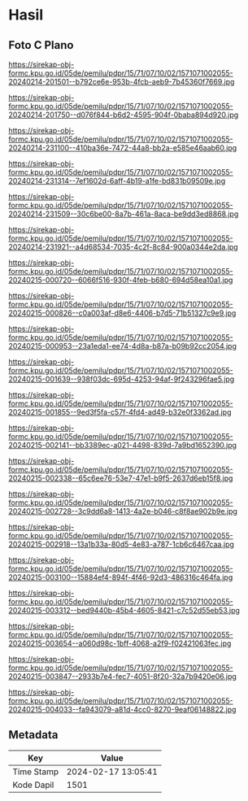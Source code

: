 # Hasil

## Foto C Plano

https://sirekap-obj-formc.kpu.go.id/05de/pemilu/pdpr/15/71/07/10/02/1571071002055-20240214-201501--b792ce6e-953b-4fcb-aeb9-7b45360f7669.jpg

https://sirekap-obj-formc.kpu.go.id/05de/pemilu/pdpr/15/71/07/10/02/1571071002055-20240214-201750--d076f844-b6d2-4595-904f-0baba894d920.jpg

https://sirekap-obj-formc.kpu.go.id/05de/pemilu/pdpr/15/71/07/10/02/1571071002055-20240214-231100--410ba36e-7472-44a8-bb2a-e585e46aab60.jpg

https://sirekap-obj-formc.kpu.go.id/05de/pemilu/pdpr/15/71/07/10/02/1571071002055-20240214-231314--7ef1602d-6aff-4b19-a1fe-bd831b09509e.jpg

https://sirekap-obj-formc.kpu.go.id/05de/pemilu/pdpr/15/71/07/10/02/1571071002055-20240214-231509--30c6be00-8a7b-461a-8aca-be9dd3ed8868.jpg

https://sirekap-obj-formc.kpu.go.id/05de/pemilu/pdpr/15/71/07/10/02/1571071002055-20240214-231921--a4d68534-7035-4c2f-8c84-900a0344e2da.jpg

https://sirekap-obj-formc.kpu.go.id/05de/pemilu/pdpr/15/71/07/10/02/1571071002055-20240215-000720--6066f516-930f-4feb-b680-694d58ea10a1.jpg

https://sirekap-obj-formc.kpu.go.id/05de/pemilu/pdpr/15/71/07/10/02/1571071002055-20240215-000826--c0a003af-d8e6-4406-b7d5-71b51327c9e9.jpg

https://sirekap-obj-formc.kpu.go.id/05de/pemilu/pdpr/15/71/07/10/02/1571071002055-20240215-000953--23a1eda1-ee74-4d8a-b87a-b09b92cc2054.jpg

https://sirekap-obj-formc.kpu.go.id/05de/pemilu/pdpr/15/71/07/10/02/1571071002055-20240215-001639--938f03dc-695d-4253-94af-9f243296fae5.jpg

https://sirekap-obj-formc.kpu.go.id/05de/pemilu/pdpr/15/71/07/10/02/1571071002055-20240215-001855--9ed3f5fa-c57f-4fd4-ad49-b32e0f3362ad.jpg

https://sirekap-obj-formc.kpu.go.id/05de/pemilu/pdpr/15/71/07/10/02/1571071002055-20240215-002141--bb3389ec-a021-4498-839d-7a9bd1652390.jpg

https://sirekap-obj-formc.kpu.go.id/05de/pemilu/pdpr/15/71/07/10/02/1571071002055-20240215-002338--65c6ee76-53e7-47e1-b9f5-2637d6eb15f8.jpg

https://sirekap-obj-formc.kpu.go.id/05de/pemilu/pdpr/15/71/07/10/02/1571071002055-20240215-002728--3c9dd6a8-1413-4a2e-b046-c8f8ae902b9e.jpg

https://sirekap-obj-formc.kpu.go.id/05de/pemilu/pdpr/15/71/07/10/02/1571071002055-20240215-002918--13a1b33a-80d5-4e83-a787-1cb6c6467caa.jpg

https://sirekap-obj-formc.kpu.go.id/05de/pemilu/pdpr/15/71/07/10/02/1571071002055-20240215-003100--15884ef4-894f-4f46-92d3-486316c464fa.jpg

https://sirekap-obj-formc.kpu.go.id/05de/pemilu/pdpr/15/71/07/10/02/1571071002055-20240215-003312--bed9440b-45b4-4605-8421-c7c52d55eb53.jpg

https://sirekap-obj-formc.kpu.go.id/05de/pemilu/pdpr/15/71/07/10/02/1571071002055-20240215-003654--a060d98c-1bff-4068-a2f9-f02421063fec.jpg

https://sirekap-obj-formc.kpu.go.id/05de/pemilu/pdpr/15/71/07/10/02/1571071002055-20240215-003847--2933b7e4-fec7-4051-8f20-32a7b9420e06.jpg

https://sirekap-obj-formc.kpu.go.id/05de/pemilu/pdpr/15/71/07/10/02/1571071002055-20240215-004033--fa943079-a81d-4cc0-8270-9eaf06148822.jpg


## Metadata

| Key        | Value               |
| ---------- | ------------------- |
| Time Stamp | 2024-02-17 13:05:41 |
| Kode Dapil | 1501                |



